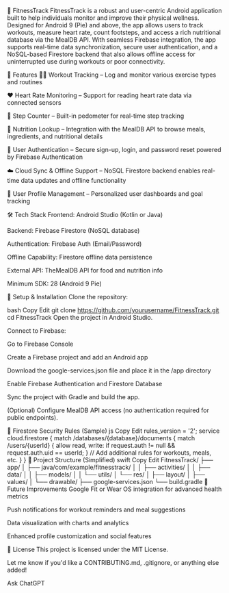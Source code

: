 📱 FitnessTrack
FitnessTrack is a robust and user-centric Android application built to help individuals monitor and improve their physical wellness. Designed for Android 9 (Pie) and above, the app allows users to track workouts, measure heart rate, count footsteps, and access a rich nutritional database via the MealDB API. With seamless Firebase integration, the app supports real-time data synchronization, secure user authentication, and a NoSQL-based Firestore backend that also allows offline access for uninterrupted use during workouts or poor connectivity.

🚀 Features
🏃‍♂️ Workout Tracking – Log and monitor various exercise types and routines

❤️ Heart Rate Monitoring – Support for reading heart rate data via connected sensors

👟 Step Counter – Built-in pedometer for real-time step tracking

🍱 Nutrition Lookup – Integration with the MealDB API to browse meals, ingredients, and nutritional details

🔐 User Authentication – Secure sign-up, login, and password reset powered by Firebase Authentication

☁️ Cloud Sync & Offline Support – NoSQL Firestore backend enables real-time data updates and offline functionality

👤 User Profile Management – Personalized user dashboards and goal tracking

🛠️ Tech Stack
Frontend: Android Studio (Kotlin or Java)

Backend: Firebase Firestore (NoSQL database)

Authentication: Firebase Auth (Email/Password)

Offline Capability: Firestore offline data persistence

External API: TheMealDB API for food and nutrition info

Minimum SDK: 28 (Android 9 Pie)

🔧 Setup & Installation
Clone the repository:

bash
Copy
Edit
git clone https://github.com/yourusername/FitnessTrack.git
cd FitnessTrack
Open the project in Android Studio.

Connect to Firebase:

Go to Firebase Console

Create a Firebase project and add an Android app

Download the google-services.json file and place it in the /app directory

Enable Firebase Authentication and Firestore Database

Sync the project with Gradle and build the app.

(Optional) Configure MealDB API access (no authentication required for public endpoints).

🔐 Firestore Security Rules (Sample)
js
Copy
Edit
rules_version = '2';
service cloud.firestore {
  match /databases/{database}/documents {
    match /users/{userId} {
      allow read, write: if request.auth != null && request.auth.uid == userId;
    }
    // Add additional rules for workouts, meals, etc.
  }
}
📂 Project Structure (Simplified)
swift
Copy
Edit
FitnessTrack/
├── app/
│   ├── java/com/example/fitnesstrack/
│   │   ├── activities/
│   │   ├── data/
│   │   ├── models/
│   │   └── utils/
│   └── res/
│       ├── layout/
│       ├── values/
│       └── drawable/
├── google-services.json
└── build.gradle
📌 Future Improvements
 Google Fit or Wear OS integration for advanced health metrics

 Push notifications for workout reminders and meal suggestions

 Data visualization with charts and analytics

 Enhanced profile customization and social features

📃 License
This project is licensed under the MIT License.

Let me know if you'd like a CONTRIBUTING.md, .gitignore, or anything else added!




Ask ChatGPT
